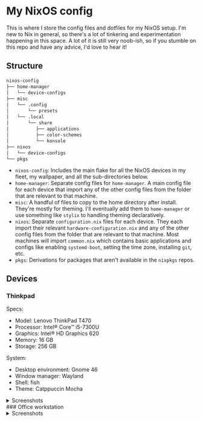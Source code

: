 # My NixOS config
This is where I store the config files and dotfiles for my NixOS setup. I'm new to Nix in general, so there's a lot of tinkering and experimentation happening in this space.
A lot of it is still very noob-ish, so if you stumble on this repo and have any advice, I'd love to hear it!

## Structure
```console
nixos-config
├── home-manager
│   └── device-configs
├── misc
│   └── .config
│       └── presets
│   └── .local
│       └── share
│          ├── applications
│          ├── color-schemes
│          └── konsole
├── nixos
│   └── device-configs
└── pkgs
```
- `nixos-config`: Includes the main flake for all the NixOS devices in my fleet, my wallpaper, and all the sub-directories below.
- `home-manager`: Separate config files for `home-manager`. A main config file for each device that import any of the other config files from the folder that are relevant to that machine.
- `misc`: A handful of files to copy to the home directory after install. They're mostly for theming. I'll eventually add them to `home-manager` or use something like `stylix` to handling theming declaratively.
- `nixos`: Separate `configuration.nix` files for each device. They each import their relevant `hardware-configuration.nix` and any of the other config files from the folder that are relevant to that machine. Most machines will import `common.nix` which contains basic applications and configs like enabling `systemd-boot`, setting the time zone, installing `git`, etc.
- `pkgs`: Derivations for packages that aren't available in the `nixpkgs` repos.


## Devices
### Thinkpad
Specs:
- Model: Lenovo ThinkPad T470
- Processor: Intel® Core™ i5-7300U
- Graphics: Intel® HD Graphics 620
- Memory: 16 GB
- Storage: 256 GB

System:
- Desktop environment: Gnome 46
- Window manager: Wayland
- Shell: fish
- Theme: Catppuccin Mocha

<details>
<summary>Screenshots</summary>

![Gnome menu](./screenshots/gnome-menu.png)
![Gnome in use](./screenshots/gnome-in-use.png)
![Gnome overview](./screenshots/gnome-overview.png)
</details>
### Office workstation

<details>
<summary>Screenshots</summary>

![Plasma](./screenshots/plasma.png)
</details>